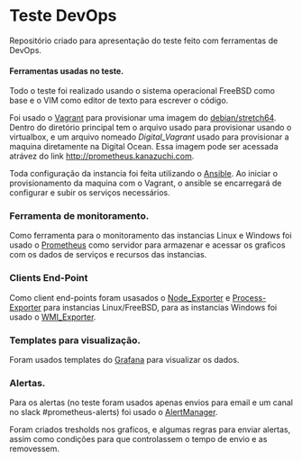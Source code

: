 # Teste DevOps
Repositório criado para apresentação do teste feito com ferramentas de DevOps.

#### Ferramentas usadas no teste.
Todo o teste foi realizado usando o sistema operacional FreeBSD como base e o VIM como editor de texto para escrever o código.

Foi usado o [Vagrant](https://www.vagrantup.com/) para provisionar uma imagem do [debian/stretch64](https://app.vagrantup.com/debian/boxes/stretch64).
Dentro do diretório principal tem o arquivo usado para provisionar usando o virtualbox, e um arquivo nomeado *Digital_Vagrant* usado para provisionar a maquina diretamente na Digital Ocean.
Essa imagem pode ser acessada atrávez do link http://prometheus.kanazuchi.com.

Toda configuração da instancia foi feita utilizando o [Ansible](https://www.ansible.com/).
Ao iniciar o provisionamento da maquina com o Vagrant, o ansible se encarregará de configurar e subir os serviços necessários.

### Ferramenta de monitoramento.
Como ferramenta para o monitoramento das instancias Linux e Windows foi usado o [Prometheus](https://prometheus.io/) como servidor para armazenar e acessar os graficos com os dados de serviços e recursos das instancias.

### Clients End-Point
Como client end-points foram usasados o [Node_Exporter](https://github.com/prometheus/node_exporter) e [Process-Exporter](https://github.com/ncabatoff/process-exporter) para instancias Linux/FreeBSD, para as instancias Windows foi usado o [WMI_Exporter](https://github.com/martinlindhe/wmi_exporter).

### Templates para visualização.
Foram usados templates do [Grafana](http://grafana.com/) para visualizar os dados.

### Alertas.
Para os alertas (no teste foram usados apenas envios para email e um canal no slack #prometheus-alerts) foi usado o [AlertManager](https://prometheus.io/docs/alerting/alertmanager/).

Foram criados tresholds nos graficos, e algumas regras para enviar alertas, assim como condições para que controlassem o tempo de envio e as removessem.
